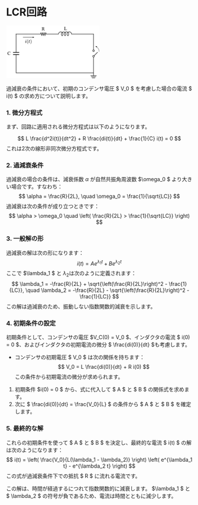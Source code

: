 # LCR回路

<img src="./figs/BeforeCrowbar.jpg" width="50%">


過減衰の条件において、初期のコンデンサ電圧 $ V_0 $ を考慮した場合の電流 $ i(t) $ の求め方について説明します。

### 1. 微分方程式
まず、回路に適用される微分方程式は以下のようになります。

$$
L \frac{d^2i(t)}{dt^2} + R \frac{di(t)}{dt} + \frac{1}{C} i(t) = 0
$$
これは2次の線形非同次微分方程式です。

### 2. 過減衰条件
過減衰の場合の条件は、減衰係数 $\alpha$ が自然共振角周波数 $\omega_0 $ より大きい場合です。すなわち：
$$
\alpha = \frac{R}{2L}, \quad \omega_0 = \frac{1}{\sqrt{LC}}
$$
過減衰は次の条件が成り立つときです：
$$
\alpha > \omega_0 \quad \left( \frac{R}{2L} > \frac{1}{\sqrt{LC}} \right)
$$

### 3. 一般解の形
過減衰の解は次の形になります：
$$
i(t) = A e^{\lambda_1 t} + B e^{\lambda_2 t}
$$
ここで $\lambda_1 $ と $\lambda_2$は次のように定義されます：
$$
\lambda_1 = -\frac{R}{2L} + \sqrt{\left(\frac{R}{2L}\right)^2 - \frac{1}{LC}}, \quad \lambda_2 = -\frac{R}{2L} - \sqrt{\left(\frac{R}{2L}\right)^2 - \frac{1}{LC}}
$$
この解は過減衰のため、振動しない指数関数的減衰を示します。

### 4. 初期条件の設定
初期条件として、コンデンサの電圧 $V_C(0) = V_0 $、インダクタの電流 $ i(0) = 0 $、およびインダクタの初期電流の微分 $ \frac{di(0)}{dt} $も考慮します。

- コンデンサの初期電圧 $ V_0 $ は次の関係を持ちます：
$$
  V_0 = L \frac{di(0)}{dt} + R i(0)
$$
  この条件から初期電流の微分が求められます。
  
1. 初期条件 $i(0) = 0 $ から、式に代入して $ A $ と $ B $ の関係式を求めます。
2. 次に $ \frac{di(0)}{dt} = \frac{V_0}{L} $ の条件から $ A $ と $ B $ を確定します。

### 5. 最終的な解
これらの初期条件を使って $ A $ と $ B $ を決定し、最終的な電流 $ i(t) $ の解は次のようになります：
$$
i(t) = \left( \frac{V_0}{L(\lambda_1 - \lambda_2)} \right) \left( e^{\lambda_1 t} - e^{\lambda_2 t} \right)
$$
この式が過減衰条件下での抵抗 $ R $ に流れる電流です。

この解は、時間が経過するにつれて指数関数的に減衰します。 $\lambda_1 $ と $ \lambda_2 $ の符号が負であるため、電流は時間とともに減少します。
